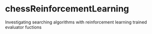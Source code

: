 # chessReinforcementLearning
Investigating searching algorithms with reinforcement learning trained evaluator fuctions
